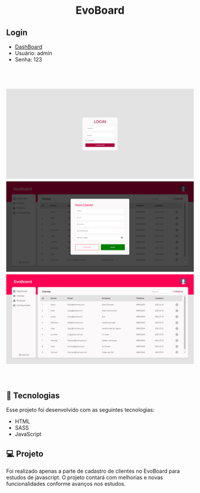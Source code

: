 <h1 align="center"> EvoBoard </h1>

## Login

- [DashBoard](https://dashboardclient.netlify.app/)
- Usuário: admin
- Senha: 123

<br>

<h1 align="center">
  <img alt="Dash Login"  src=".github/login.png" width="600px" />
  <img alt="Dash Modal"  src=".github/modal.png" width="600px" />
  <img alt="Dash"  src=".github/dash.png" width="600px" />
</h1>

<br>

## 🚀 Tecnologias

Esse projeto foi desenvolvido com as seguintes tecnologias:

- HTML
- SASS
- JavaScript

## 💻 Projeto

Foi realizado apenas a parte de cadastro de clientes no EvoBoard para estudos de javascript.
O projeto contará com melhorias e novas funcionalidades conforme avanços nos estudos.
